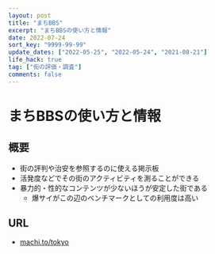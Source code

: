```yaml
---
layout: post
title: "まちBBS"
excerpt: "まちBBSの使い方と情報"
date: 2022-07-24
sort_key: "9999-99-99"
update_dates: ["2022-05-25", "2022-05-24", "2021-08-21"]
life_hack: true
tag: ["街の評価・調査"]
comments: false
---
```


# まちBBSの使い方と情報

## 概要
 - 街の評判や治安を参照するのに使える掲示板
 - 活発度などでその街のアクティビティを測ることができる
 - 暴力的・性的なコンテンツが少ないほうが安定した街である
   - 爆サイがこの辺のベンチマークとしての利用度は高い

## URL
 - [machi.to/tokyo](https://machi.to/tokyo/)
